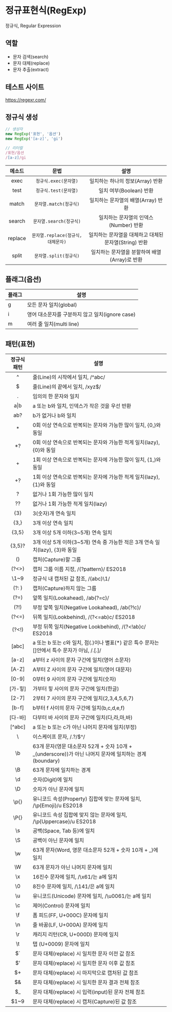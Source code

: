 # 정규표현식(RegExp)

정규식, Regular Expression

## 역할
- 문자 검색(search)
- 문자 대체(replace)
- 문자 추출(extract)

## 테스트 사이트
https://regexr.com/

## 정규식 생성
```js
// 생성자
new RegExp('표현', '옵션')
new RegExp('[a-z]', 'gi')

// 리터럴
/표현/옵션
/[a-z]/gi
```

|메소드|문법|설명
|:---:|:---:|:---:|
|exec|	`정규식.exec(문자열)`|	일치하는 하나의 정보(Array) 반환|
|test|	`정규식.test(문자열)`|일치 여부(Boolean) 반환|
|match|	`문자열.match(정규식)`|	일치하는 문자열의 배열(Array) 반환|
|search|	`문자열.search(정규식)`|	일치하는 문자열의 인덱스(Number) 반환|
|replace	|`문자열.replace(정규식,대체문자)`	|일치하는 문자열을 대체하고 대체된 문자열(String) 반환|
|split|	`문자열.split(정규식)`|	일치하는 문자열을 분할하여 배열(Array)로 반환|


## 플래그(옵션)

플래그 | 설명
--|--
g | 모든 문자 일치(global)
i | 영어 대소문자를 구분하지 않고 일치(ignore case)
m | 여러 줄 일치(multi line)


## 패턴(표현)

정규식 패턴	|설명
:---:|---
^	|줄(Line)의 시작에서 일치, /^abc/
$	|줄(Line)의 끝에서 일치, /xyz$/
.	|임의의 한 문자와 일치
a&verbar;b |	a 또는 b와 일치, 인덱스가 작은 것을 우선 반환
ab? | b가 없거나 b와 일치
&#42;	|0회 이상 연속으로 반복되는 문자와 가능한 많이 일치, {0,}와 동일
*?|	0회 이상 연속으로 반복되는 문자와 가능한 적게 일치(lazy), {0}와 동일
&#43;	|1회 이상 연속으로 반복되는 문자에 가능한 많이 일치, {1,}와 동일
+?|	1회 이상 연속으로 반복되는 문자에 가능한 적게 일치(lazy), {1}와 동일
?	|없거나 1회 가능한 많이 일치
??|	없거나 1회 가능한 적게 일치(lazy)
{3}|	3(숫자)개 연속 일치
{3,}|	3개 이상 연속 일치
{3,5}|	3개 이상 5개 이하(3~5개) 연속 일치
{3,5}?|	3개 이상 5개 이하(3~5개) 연속 중 가능한 적은 3개 연속 일치(lazy), {3}와 동일
()|	캡처(Capture)할 그룹
(?<>)|	캡처 그룹 이름 지정, /(?<name>pattern)/ ES2018
\1~9	|정규식 내 캡처된 값 참조, /(abc)\1/
(?&#58; )	|캡처(Capture)하지 않는 그룹
(?=)	|앞쪽 일치(Lookahead), /ab(?=c)/
(?!)	|부정 앞쪽 일치(Negative Lookahead), /ab(?!c)/
(?<=)	|뒤쪽 일치(Lookbehind), /(?<=ab)c/ ES2018
(?<!)	|부정 뒤쪽 일치(Negative Lookbehind), /(?<!ab)c/ ES2018
[abc]	|a 또는 b 또는 c와 일치, 점(.)이나 별표(*) 같은 특수 문자는 []안에서 특수 문자가 아님, /\.[.]/
[a-z]	|a부터 z 사이의 문자 구간에 일치(영어 소문자)
[A-Z]	|A부터 Z 사이의 문자 구간에 일치(영어 대문자)
[0-9]	|0부터 9 사이의 문자 구간에 일치(숫자)
[가-힣]	|가부터 힣 사이의 문자 구간에 일치(한글)
[2-7]	|2부터 7 사이의 문자 구간에 일치(2,3,4,5,6,7)
[b-f]	|b부터 f 사이의 문자 구간에 일치(b,c,d,e,f)
[다-바]|	다부터 바 사이의 문자 구간에 일치(다,라,마,바)
[^abc]	|a 또는 b 또는 c가 아닌 나머지 문자에 일치(부정)
\	|이스케이프 문자, /\.\?\/\$\^/
\b|	63개 문자(영문 대소문자 52개 + 숫자 10개 + _(underscore))가 아닌 나머지 문자에 일치하는 경계(boundary)
\B|	63개 문자에 일치하는 경계
\d|	숫자(Digit)에 일치
\D|	숫자가 아닌 문자에 일치
\p{}|	유니코드 속성(Property) 집합에 맞는 문자에 일치, /\p{Emoji}/u ES2018
\P{}|	유니코드 속성 집합에 맞지 않는 문자에 일치, /\p{Uppercase}/u ES2018
\s|	공백(Space, Tab 등)에 일치
\S|	공백이 아닌 문자에 일치
\w|	63개 문자(Word, 영문 대소문자 52개 + 숫자 10개 + _)에 일치
\W|	63개 문자가 아닌 나머지 문자에 일치
\x|	16진수 문자에 일치, /\x61/는 a에 일치
\0|	8진수 문자에 일치, /\141/은 a에 일치
\u|	유니코드(Unicode) 문자에 일치, /\u0061/는 a에 일치
\c|	제어(Control) 문자에 일치
\f|	폼 피드(FF, U+000C) 문자에 일치
\n|	줄 바꿈(LF, U+000A) 문자에 일치
\r|	캐리지 리턴(CR, U+000D) 문자에 일치
\t|	탭 (U+0009) 문자에 일치
$`|	문자 대체(replace) 시 일치한 문자 이전 값 참조
$'|	문자 대체(replace) 시 일치한 문자 이후 값 참조
$+|	문자 대체(replace) 시 마지막으로 캡처된 값 참조
$&|	문자 대체(replace) 시 일치한 문자 결과 전체 참조
$_|	문자 대체(replace) 시 입력(input)된 문자 전체 참조
$1~9|	문자 대체(replace) 시 캡처(Capture)된 값 참조